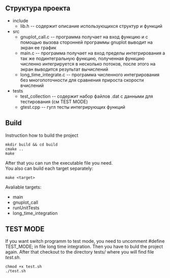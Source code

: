 ## Структура проекта
- include
    - lib.h -- содержит описание использующихся структур и функций
- src
    - gnuplot_call.c -- программа получает на вход функцию и с помощью вызова сторонней программы gnuplot выводит на экран ее график
    - main.c -- программа получает на вход пределы интегрирования а так же подинтегральную функцию, полученная функцию численно интегрируется в несколько потоков, после этого на экран выводится результат вычислений
    - long_time_integrate.c -- программа численного интегрирования без многопоточности для сравнения прироста скорости вчислений
- tests
    - test_collection -- содержит набор файлов .dat с данными для тестирования (см TEST MODE)
    - gtest.cpp -- гугл тесты интегрирующих функций

## Build
Instruction how to build the project
```consol
mkdir build && cd build
cmake ..
make
```
After that you can run the executable file you need.  
You also can build each target separately:
```consol
make <target>
```
Avaliable targets:
* main
* gnuplot_call
* runUnitTests
* long_time_integration

## TEST MODE
If you want switch programm to test mode, you need to uncomment #define TEST_MODE; in file long time integration. Then you have to buld the project again. After that checkout to the directory tests/ where you will find file _test.sh_.

```consol
chmod +x test.sh
./test.sh
```